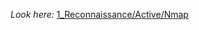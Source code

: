 *Look here:* [1_Reconnaissance/Active/Nmap](https://github.com/p-arrow/Red-Blue-Guide/blob/main/1_Reconnaissance/Active/Nmap.md)
